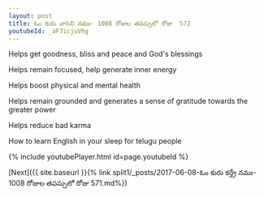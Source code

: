 ```yaml
---
layout: post
title: ఓం కురు వాసిని నమః- 1008 రోజుల తపస్సులో రోజు  572
youtubeId: _aF7icjuVhg
---
```

 
 
Helps get goodness, bliss and peace and God's blessings
 
Helps remain focused, help generate inner energy 
 
Helps boost physical and mental health 
 
Helps remain grounded and generates a sense of gratitude towards the greater power 
 
Helps reduce bad karma
 
How to learn English in your sleep for telugu people
 
 
 
 


{% include youtubePlayer.html id=page.youtubeId %}
 
[Next]({{ site.baseurl }}{% link split1/_posts/2017-06-08-ఓం కురు కర్త్రే నమః- 1008 రోజుల తపస్సులో రోజు  571.md%})
 
